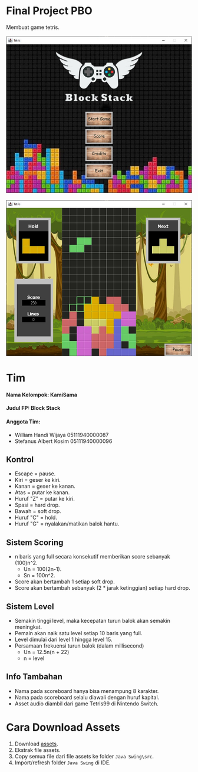 # Final Project PBO
Membuat game tetris.  
\
![Main menu preivew](Mainmenu-Preview.jpg?raw=true)  
\
![Ingame preivew](Ingame-Preview.jpg?raw=true)

# Tim
#### Nama Kelompok: KamiSama
#### Judul FP: Block Stack
#### Anggota Tim:
* William Handi Wijaya 05111940000087
* Stefanus Albert Kosim 05111940000096  

## Kontrol
* Escape = pause.  
* Kiri = geser ke kiri.  
* Kanan = geser ke kanan.  
* Atas = putar ke kanan.  
* Huruf "Z" = putar ke kiri.  
* Spasi = hard drop.  
* Bawah = soft drop.  
* Huruf "C" = hold. 
* Huruf "G" = nyalakan/matikan balok hantu.  

## Sistem Scoring
* n baris yang full secara konsekutif memberikan score sebanyak (100)n^2.  
	* Un = 100(2n-1).  
	* Sn = 100n^2.  
* Score akan bertambah 1 setiap soft drop.  
* Score akan bertambah sebanyak (2 * jarak ketinggian) setiap hard drop.  

## Sistem Level  
* Semakin tinggi level, maka kecepatan turun balok akan semakin meningkat.
* Pemain akan naik satu level setiap 10 baris yang full.
* Level dimulai dari level 1 hingga level 15.
* Persamaan frekuensi turun balok (dalam millisecond)
    * Un = 12.5n(n + 22)
    * n = level

## Info Tambahan
* Nama pada scoreboard hanya bisa menampung 8 karakter.
* Nama pada scoreboard selalu diawali dengan huruf kapital.
* Asset audio diambil dari game Tetris99 di Nintendo Switch.

# Cara Download Assets
1. Download [assets](https://drive.google.com/file/d/1Suljo33B7DQ7TWR-V7rHMfZzUMnTDup-/view?usp=sharing).
2. Ekstrak file assets.
3. Copy semua file dari file assets ke folder `Java Swing\src`.
4. Import/refresh folder `Java Swing` di IDE.
